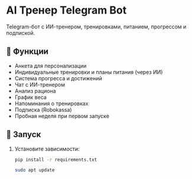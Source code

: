# AI Тренер Telegram Bot

Telegram-бот с ИИ-тренером, тренировками, питанием, прогрессом и подпиской.

## 🧩 Функции

- Анкета для персонализации
- Индивидуальные тренировки и планы питания (через ИИ)
- Система прогресса и достижений
- Чат с ИИ-тренером
- Анализ рациона
- График веса
- Напоминания о тренировках
- Подписка (Robokassa)
- Пробная неделя при первом запуске

## 🚀 Запуск

1. Установите зависимости:
   ```bash
   pip install -r requirements.txt

   sudo apt update

